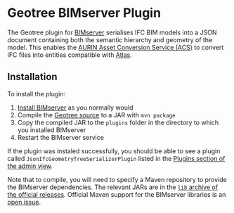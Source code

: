 # Geotree BIMserver Plugin

The Geotree plugin for [BIMserver][bimserver] serialises IFC BIM models into a JSON document
containing both the semantic hierarchy and geometry of the model. This enables the [AURIN Asset
Conversion Service (ACS)][acs] to convert IFC files into entities compatible with [Atlas][atlas].

## Installation

To install the plugin:

1. [Install BIMserver][install] as you normally would
2. Compile the [Geotree source][geotree] to a JAR with `mvn package`
3. Copy the compiled JAR to the `plugins` folder in the directory to which you installed BIMserver
4. Restart the BIMserver service

If the plugin was instaled successfully, you should be able to see a plugin called
`JsonIfcGeometryTreeSerializerPlugin` listed in the [Plugins section of the admin view][plugins].

Note that to compile, you will need to specify a Maven repository to provide the BIMserver
dependencies. The relevant JARs are in the [`lib` archive of the official releases][lib]. Official
Maven support for the BIMserver libraries is an [open issue][issue].


[bimserver]: http://bimserver.org/
[acs]: https://github.com/urbanetic/aurin-acs
[atlas]: https://github.com/urbanetic/atlas
[install]: https://github.com/opensourceBIM/BIMserver/wiki/Get-Started-Quick-Guide
[geotree]: https://github.com/urbanetic/geotree-bimserver-plugin
[plugins]: http://localhost:8082/admin/?page=ServerSettings&subpage=Plugins
[lib]: https://github.com/opensourceBIM/BIMserver/releases/download/1.3.0-FINAL-2014-04-25/bimserver-lib-1.3.0-FINAL-2014-04-25.zip
[issue]: https://github.com/opensourceBIM/BIMserver/issues/143
